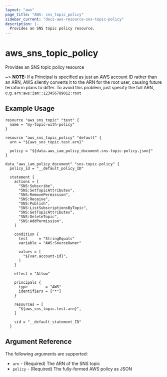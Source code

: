 ```yaml
---
layout: "aws"
page_title: "AWS: sns_topic_policy"
sidebar_current: "docs-aws-resource-sns-topic-policy"
description: |-
  Provides an SNS topic policy resource.
---
```


# aws_sns_topic_policy

Provides an SNS topic policy resource

~> **NOTE:** If a Principal is specified as just an AWS account ID rather than an ARN, AWS silently converts it to the ARN for the root user, causing future terraform plans to differ. To avoid this problem, just specify the full ARN, e.g. `arn:aws:iam::123456789012:root`

## Example Usage

```hcl
resource "aws_sns_topic" "test" {
  name = "my-topic-with-policy"
}

resource "aws_sns_topic_policy" "default" {
  arn = "${aws_sns_topic.test.arn}"

  policy = "${data.aws_iam_policy_document.sns-topic-policy.json}"
}

data "aws_iam_policy_document" "sns-topic-policy" {
  policy_id = "__default_policy_ID"

  statement {
    actions = [
      "SNS:Subscribe",
      "SNS:SetTopicAttributes",
      "SNS:RemovePermission",
      "SNS:Receive",
      "SNS:Publish",
      "SNS:ListSubscriptionsByTopic",
      "SNS:GetTopicAttributes",
      "SNS:DeleteTopic",
      "SNS:AddPermission",
    ]

    condition {
      test     = "StringEquals"
      variable = "AWS:SourceOwner"

      values = [
        "${var.account-id}",
      ]
    }

    effect = "Allow"

    principals {
      type        = "AWS"
      identifiers = ["*"]
    }

    resources = [
      "${aws_sns_topic.test.arn}",
    ]

    sid = "__default_statement_ID"
  }
```

## Argument Reference

The following arguments are supported:

* `arn` - (Required) The ARN of the SNS topic
* `policy` - (Required) The fully-formed AWS policy as JSON
